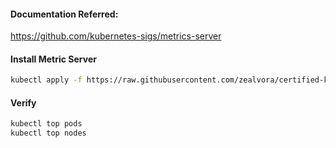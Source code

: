 #### Documentation Referred:

https://github.com/kubernetes-sigs/metrics-server

#### Install Metric Server
```sh
kubectl apply -f https://raw.githubusercontent.com/zealvora/certified-kubernetes-administrator/master/Domain%207%20-%20Logging%20and%20Monitoring/metric-server.yaml

```
#### Verify 
```sh
kubectl top pods
kubectl top nodes
```
